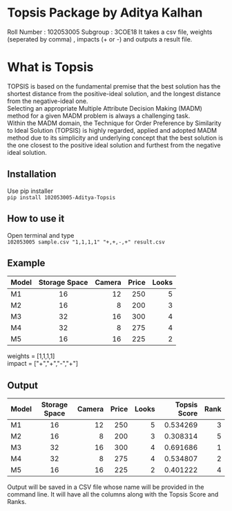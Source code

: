 # Topsis Package by Aditya Kalhan
Roll Number : 102053005
Subgroup : 3COE18
It takes a csv file, weights (seperated by comma) , impacts (+ or -) and outputs a result file.
# What is Topsis
TOPSIS is based on the fundamental premise that the best solution has the shortest distance from the positive-ideal solution, and the longest distance from the negative-ideal one.<br>
Selecting an appropriate Multiple Attribute Decision Making (MADM) method for a given MADM problem is always a challenging task.<br>
Within the MADM domain, the Technique for Order Preference by Similarity to Ideal Solution (TOPSIS) is highly regarded, applied and adopted MADM method due to its simplicity and underlying concept that the best solution is the one closest to the positive ideal solution and furthest from the negative ideal solution.<br>


## Installation
Use pip installer <br>
``` pip install 102053005-Aditya-Topsis ```

## How to use it
Open terminal and type <br>
``` 102053005 sample.csv "1,1,1,1" "+,+,-,+" result.csv ```

## Example 
| Model | Storage Space | Camera | Price | Looks |  
|-----------|:-----------:|-----------:|-----------:|-----------:|
| M1 | 16 | 12 | 250 | 5 |  
| M2 | 16 | 8 | 200 | 3 |  
| M3 | 32 | 16 | 300 | 4 |  
| M4 | 32 | 8 | 275 | 4 |  
| M5 | 16 | 16 | 225 | 2 |  

weights = [1,1,1,1] <br>
impact = ["+","+","-","+"]


## Output
| Model | Storage Space | Camera | Price | Looks | Topsis Score | Rank |
|-----------|:-----------:|-----------:|-----------:|-----------:|-----------:|-----------:|
| M1 | 16 | 12 | 250 | 5 |  0.534269 | 3 |~
| M2 | 16 | 8 | 200 | 3 |  0.308314 | 5 |
| M3 | 32 | 16 | 300 | 4 |  0.691686 | 1 |
| M4 | 32 | 8 | 275 | 4 |  0.534807 | 2 |
| M5 | 16 | 16 | 225 | 2 |  0.401222 | 4 |

Output will be saved in a CSV file whose name will be provided in the command line.
It will have all the columns along with the Topsis Score and Ranks.<br><br>





